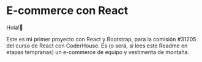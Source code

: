 # E-commerce con React

Hola!👋


Este es mi primer proyecto con React y Bootstrap, para la comisión #31205 del curso de React con CoderHouse.
Es (o será, si lees este Readme en etapas tempranas) un e-commerce de equipo y vestimenta de montaña.
